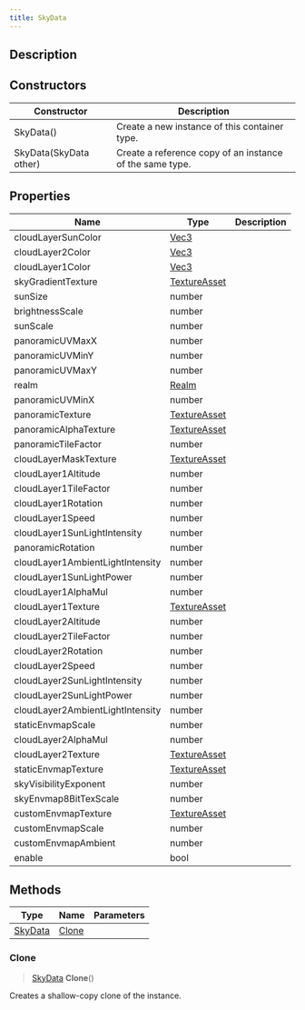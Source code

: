 ```yaml
---
title: SkyData
---
```

## Description

## Constructors

| Constructor            | Description                                              |
| ---------------------- | -------------------------------------------------------- |
| SkyData()              | Create a new instance of this container type.            |
| SkyData(SkyData other) | Create a reference copy of an instance of the same type. |

## Properties

| Name                             | Type                                             | Description |
| -------------------------------- | ------------------------------------------------ | ----------- |
| cloudLayerSunColor               | [Vec3](/vext/ref/shared/class/vec3)                |             |
| cloudLayer2Color                 | [Vec3](/vext/ref/shared/class/vec3)                |             |
| cloudLayer1Color                 | [Vec3](/vext/ref/shared/class/vec3)                |             |
| skyGradientTexture               | [TextureAsset](/vext/ref/fb/textureasset) |             |
| sunSize                          | number                                           |             |
| brightnessScale                  | number                                           |             |
| sunScale                         | number                                           |             |
| panoramicUVMaxX                  | number                                           |             |
| panoramicUVMinY                  | number                                           |             |
| panoramicUVMaxY                  | number                                           |             |
| realm                            | [Realm](/vext/ref/fb/realm)               |             |
| panoramicUVMinX                  | number                                           |             |
| panoramicTexture                 | [TextureAsset](/vext/ref/fb/textureasset) |             |
| panoramicAlphaTexture            | [TextureAsset](/vext/ref/fb/textureasset) |             |
| panoramicTileFactor              | number                                           |             |
| cloudLayerMaskTexture            | [TextureAsset](/vext/ref/fb/textureasset) |             |
| cloudLayer1Altitude              | number                                           |             |
| cloudLayer1TileFactor            | number                                           |             |
| cloudLayer1Rotation              | number                                           |             |
| cloudLayer1Speed                 | number                                           |             |
| cloudLayer1SunLightIntensity     | number                                           |             |
| panoramicRotation                | number                                           |             |
| cloudLayer1AmbientLightIntensity | number                                           |             |
| cloudLayer1SunLightPower         | number                                           |             |
| cloudLayer1AlphaMul              | number                                           |             |
| cloudLayer1Texture               | [TextureAsset](/vext/ref/fb/textureasset) |             |
| cloudLayer2Altitude              | number                                           |             |
| cloudLayer2TileFactor            | number                                           |             |
| cloudLayer2Rotation              | number                                           |             |
| cloudLayer2Speed                 | number                                           |             |
| cloudLayer2SunLightIntensity     | number                                           |             |
| cloudLayer2SunLightPower         | number                                           |             |
| cloudLayer2AmbientLightIntensity | number                                           |             |
| staticEnvmapScale                | number                                           |             |
| cloudLayer2AlphaMul              | number                                           |             |
| cloudLayer2Texture               | [TextureAsset](/vext/ref/fb/textureasset) |             |
| staticEnvmapTexture              | [TextureAsset](/vext/ref/fb/textureasset) |             |
| skyVisibilityExponent            | number                                           |             |
| skyEnvmap8BitTexScale            | number                                           |             |
| customEnvmapTexture              | [TextureAsset](/vext/ref/fb/textureasset) |             |
| customEnvmapScale                | number                                           |             |
| customEnvmapAmbient              | number                                           |             |
| enable                           | bool                                             |             |

## Methods

| Type                                    | Name            | Parameters |
| --------------------------------------- | --------------- | ---------- |
| [SkyData](/vext/ref/cls/clt/skydata) | [Clone](#clone) |            |

### Clone

> [SkyData](/vext/ref/cls/clt/skydata) **Clone**()

Creates a shallow-copy clone of the instance.
